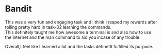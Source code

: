 # Bandit

This was a very fun and engaging task and I think I reaped my rewards after toiling pretty hard in task-02 learning the commands.<br>This definitely taught me how awesome a terminal is and also how to use the internet and the man command to aid you incase of any trouble.

Overall,I feel like I learned a lot and the tasks definetlt fulfilled its purpose.
